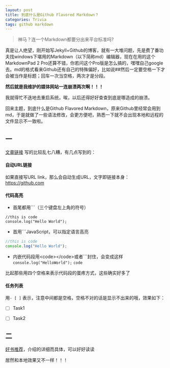 ```yaml
---
layout: post
title: 到底什么是Github Flavored Markdown？
categories: Trivia
tags: github markdown
---
```


> 神马？连一个Markdown都要分出来平台标准吗?

真是让人绝望，刚开始写Jekyll+Github的博客，就有一大堆问题，先是费了番功夫找windows下堪用的Markdown（以下简称md）编辑器，现在在用的这个MarkdownPad 2 Pro还算不错，你若问这个Pro版是怎么搞的，嘿嘿自己google去。md的格式看来Github还有自己的特殊偏好，比如说##然后一定要空格一下才会被当作是标题；回车一次当空格，两次才是分段。

**然后就是我维护的媒体网站一连崩溃两次啊！！！**

我就得忙不迭地去重启系统，唉，以后还得好好查查到底是哪造成的崩溃。

回来主题，到底什么是Github Flavored Markdown，原来Github里经常会用到md，于是就做了一些语法修改，会更方便吧，熟悉一下就不会出现本地和远程的文件显示不一致啦。

## 一

[文章链接](http://www.jianshu.com/p/cfPxyr)  写的比较乱七八糟，有几点写到的：

#### 自动URL链接

如果直接写URL link，那么会自动生成URL，文字即链接本身： https://github.com

#### 代码高亮
- 首尾都用```（三个键盘左上角的符号）

```
//this is code
console.log("Hello World");		
```

- 首用```JavaScript，可以指定语言高亮

```JavaScript
//this is code
console.log("Hello World");		
```

- 内嵌代码段用\<code>\</code>或者\`\`\`封住，会变成这样<code>console.log("HelloWorld");</code> ```code```

比起那些用四个空格来表示代码段的蛋疼方式，这些确实好多了

#### 任务列表

用<code>- [ ]</code> 表示，注意中间都是空格，空格不对的话是显示不出来的哦，效果如下：
- [ ] Task1
- [ ] Task2


## 二

[好书推荐](http://xianbai.me/learn-md/index.html)，介绍的详细而具体，可以好好读读



居然和本地效果又不一样！！！